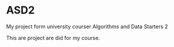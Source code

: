 # ASD2
My project form university courser Algorithms and Data Starters 2 

This are project are did for my course. 
